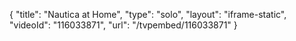 {
    "title": "Nautica at Home",
    "type": "solo",
    "layout": "iframe-static",
    "videoId": "116033871",
    "url": "\/tvpembed\/116033871"
}